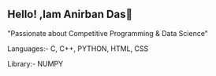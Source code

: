 ## Hello! ,Iam Anirban Das👋
"Passionate about Competitive Programming & Data Science"

Languages:-
C,
C++,
PYTHON,
HTML,
CSS

Library:-
NUMPY
